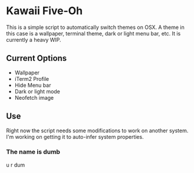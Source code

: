 # Kawaii Five-Oh

This is a simple script to automatically switch themes on OSX.
A theme in this case is a wallpaper, terminal theme, dark or
light menu bar, etc. It is currently a heavy WIP.

## Current Options
* Wallpaper
* iTerm2 Profile
* Hide Menu bar
* Dark or light mode
* Neofetch image

## Use
Right now the script needs some modifications to work on another system.
I'm working on getting it to auto-infer system properties.

### The name is dumb
u r dum
